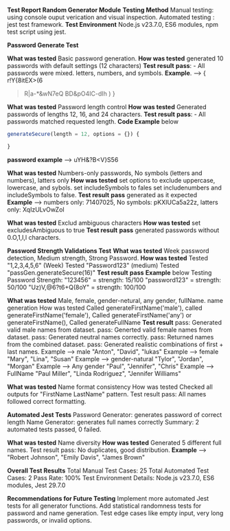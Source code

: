 **Test Report Random Generator Module**
**Testing Method** 
Manual testing:  using console ouput verication and visual inspection.
Automated testing : jest test framework. 
**Test Environment**
Node.js v23.7.0, ES6 modules, npm test script using jest. 

**Password Generate Test**

**What was tested**
Basic password generation. 
**How was tested**
generated 10 passwords with default settings (12 characters)
**Test result** 
**pass**: - All passwords were mixed. letters, numbers, and symbols.
**Example**. --> {
r!Y{8itEX>(6
>R|a-*&wN7eQ
BD&pO4IC-dIh ) }

**What was tested**
Password length control
**How was tested** 
Generated passwords of lengths 12, 16, and 24 characters. 
**Test result**
**pass**: - All passwords matched requested length. 
**Code Example** below
```js 
generateSecure(length = 12, options = {}) { 

}
``` 
**password example** --> uYH&?B<V}S56

**What was tested**
Numbers-only passwords, No symbols (letters and numbers), latters only
**How was tested**
set options to exclude uppercase, lowercase, and sybols.
set includeSymbols to fales
set includenumbers and includeSymbols to false.
**Test result**
**pass** generated as it expected
**Example** --> numbers only: 71407025, No symbols: pKXIUCa5a22z, latters only: XqIzULvOwZoI

**What was tested**
Exclud ambiguous characters
**How was tested**
set excludesAmbiguous to true
**Test result**
**pass** 
generated passwords without 0.O,1,I,l characters. 

**Password Strength Validations Test**
**What was tested**
Week password detection, Medium strength, Strong Password. 
**How was tested**
Tested "1,2,3,4,5,6" (Week)
Tested "Password123" (medium)
Tested "passGen.generateSecure(16)"
**Test result**
**pass**
**Example** below 
Testing Password Strength:
"123456" = strength: 15/100
"password123" = strength: 50/100
"Uz)V,@6?t6+Q(8oY" = strength: 100/100 

**What was tested**
Male, female, gender-netural, any gender, fullName. name generation
How was tested
Called generateFirstName('male'), called generateFirstName('female'), Called generateFirstName('any') or generateFirstName(), Called generateFullName
**Test result**
pass: Generated valid male names from dataset.
pass: Generted valid female names from dataset.
pass: Generated neutral names correctly.
pass: Returned names from the combined dataset.
pass: Generated realistic combinations of first + last names.
Example --> male "Anton", "David", "lukas"
Example --> female "Mary", "Lina", "Susan"
Example --> gender-natural "Tylor", "Jordan", "Morgan"
Example --> Any gender "Paul", "Jennifer", "Chris"
Example --> FullName "Paul Miller", "Linda Rodriguez", "Jennifer Williams"

**What was tested**
Name format consistency
How was tested
Checked all outputs for "FirstName LastName" pattern.
Test result
pass: All names followed correct formatting.

**Automated Jest Tests**
Password Generator:
generates password of correct length
Name Generator:
generates full names correctly
Summary: 2 automated tests passed, 0 failed.


**What was tested**
Name diversity
**How was tested**
Generated 5 different full names.
Test result
pass: No duplicates, good distribution.
**Example** --> "Robert Johnson", "Emily Davis", "James Brown"


**Overall Test Results**
Total Manual Test Cases: 25
Total Automated Test Cases: 2
Pass Rate: 100%
Test Environment Details: Node.js v23.7.0, ES6 modules, Jest 29.7.0

**Recommendations for Future Testing**
Implement more automated Jest tests for all generator functions.
Add statistical randomness tests for password and name generation.
Test edge cases like empty input, very long passwords, or invalid options.